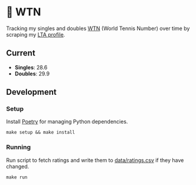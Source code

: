 # 🎾 WTN

Tracking my singles and doubles [WTN](https://worldtennisnumber.com) (World Tennis Number) over time by scraping my [LTA profile](https://competitions.lta.org.uk/player-profile/d6a6f490-b524-4ddd-bd28-31d6559ff120).

## Current

* **Singles**: 28.6
* **Doubles**: 29.9

## Development

### Setup

Install [Poetry](https://python-poetry.org/) for managing Python dependencies.

    make setup && make install

### Running

Run script to fetch ratings and write them to [data/ratings.csv](data/ratings.csv) if they have changed.

    make run